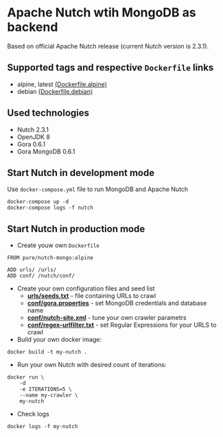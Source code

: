 # Apache Nutch wtih MongoDB as backend

Based on official Apache Nutch release (current Nutch version is 2.3.1).

## Supported tags and respective `Dockerfile` links

- alpine, latest [(Dockerfile.alpine)](Dockerfile.alpine)
- debian [(Dockerfile.debian)](Dockerfile.debian)

## Used technologies

- Nutch 2.3.1
- OpenJDK 8
- Gora 0.6.1
- Gora MongoDB 0.6.1

## Start Nutch in development mode

Use `docker-compose.yml` file to run MongoDB and Apache Nutch

```
docker-compose up -d
docker-compose logs -f nutch
```

## Start Nutch in production mode

- Create youw own `Dockerfile`

```
FROM pure/nutch-mongo:alpine

ADD urls/ /urls/
ADD conf/ /nutch/conf/
```

- Create your own configuration files and seed list
  - **[urls/seeds.txt](urls/seed.txt)** - file containing URLs to crawl
  - **[conf/gora.properties](conf/gora.properties)** - set MongoDB credentials and database name
  - **[conf/nutch-site.xml](conf/nutch-site.xml)** - tune your own crawler parametrs
  - **[conf/regex-urlfilter.txt](conf/regex-urlfilter.txt)** - set Regular Expressions for your URLS to crawl
- Build your own docker image:

```
docker build -t my-nutch .
```

- Run your own Nutch with desired count of iterations:

```
docker run \
    -d
    -e ITERATIONS=5 \
    --name my-crawler \
    my-nutch
```

- Check logs

```
docker logs -f my-nutch
```
